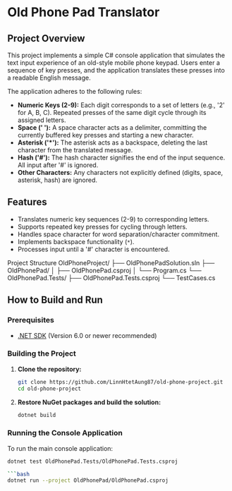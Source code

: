 # Old Phone Pad Translator

## Project Overview

This project implements a simple C# console application that simulates the text input experience of an old-style mobile phone keypad. Users enter a sequence of key presses, and the application translates these presses into a readable English message.

The application adheres to the following rules:
* **Numeric Keys (2-9):** Each digit corresponds to a set of letters (e.g., '2' for A, B, C). Repeated presses of the same digit cycle through its assigned letters.
* **Space (' '):** A space character acts as a delimiter, committing the currently buffered key presses and starting a new character.
* **Asterisk ('*'):** The asterisk acts as a backspace, deleting the last character from the translated message.
* **Hash ('#'):** The hash character signifies the end of the input sequence. All input after '#' is ignored.
* **Other Characters:** Any characters not explicitly defined (digits, space, asterisk, hash) are ignored.

## Features

* Translates numeric key sequences (2-9) to corresponding letters.
* Supports repeated key presses for cycling through letters.
* Handles space character for word separation/character commitment.
* Implements backspace functionality (`*`).
* Processes input until a '#' character is encountered.

Project Structure
OldPhoneProject/
├── OldPhonePadSolution.sln
├── OldPhonePad/
│   ├── OldPhonePad.csproj
│   └── Program.cs
└── OldPhonePad.Tests/
    ├── OldPhonePad.Tests.csproj
    └── TestCases.cs

## How to Build and Run

### Prerequisites

* [.NET SDK](https://dotnet.microsoft.com/download) (Version 6.0 or newer recommended)

### Building the Project

1.  **Clone the repository:**
    ```bash
    git clone https://github.com/LinnHtetAung87/old-phone-project.git
    cd old-phone-project
    ```

2.  **Restore NuGet packages and build the solution:**
    ```bash
    dotnet build
    ```

### Running the Console Application

To run the main console application:
```bash
dotnet test OldPhonePad.Tests/OldPhonePad.Tests.csproj

```bash
dotnet run --project OldPhonePad/OldPhonePad.csproj
